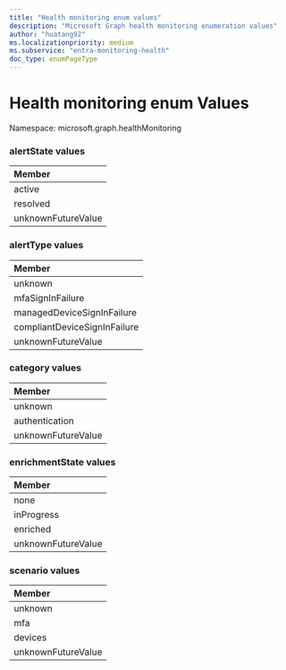 ```yaml
---
title: "Health monitoring enum values"
description: "Microsoft Graph health monitoring enumeration values"
author: "huatang92"
ms.localizationpriority: medium
ms.subservice: "entra-monitoring-health"
doc_type: enumPageType
---
```


# Health monitoring enum Values

Namespace: microsoft.graph.healthMonitoring

### alertState values 



|Member|
|:---|
|active|
|resolved|
|unknownFutureValue|

### alertType values 



|Member|
|:---|
|unknown|
|mfaSignInFailure|
|managedDeviceSignInFailure|
|compliantDeviceSignInFailure|
|unknownFutureValue|

### category values 



|Member|
|:---|
|unknown|
|authentication|
|unknownFutureValue|

### enrichmentState values 



|Member|
|:---|
|none|
|inProgress|
|enriched|
|unknownFutureValue|

### scenario values 



|Member|
|:---|
|unknown|
|mfa|
|devices|
|unknownFutureValue|

<!--
{
  "type": "#page.annotation",
  "namespace": "microsoft.graph.healthMonitoring"
}
-->
